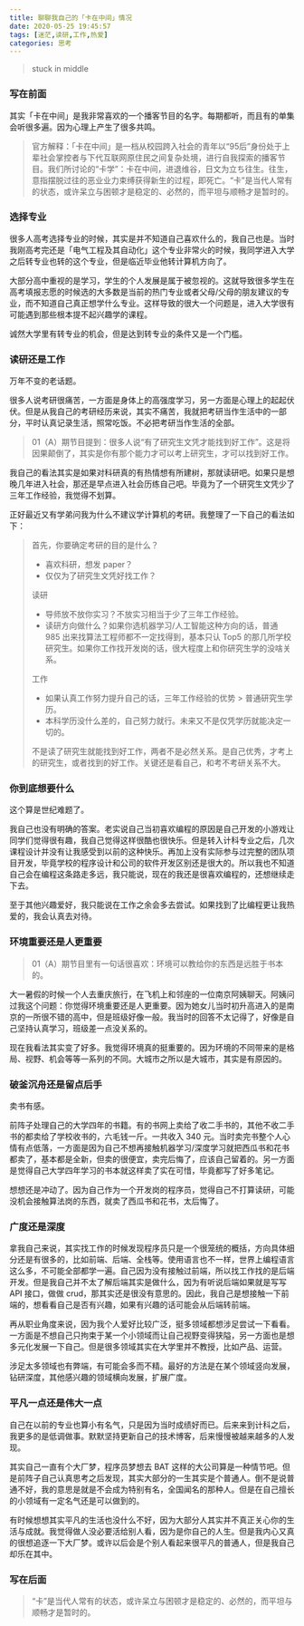 ```yaml
---
title: 聊聊我自己的「卡在中间」情况
date: 2020-05-25 19:45:57
tags: [迷茫,读研,工作,热爱]
categories: 思考
---
```


> stuck in middle

<!--more-->

### 写在前面

其实「卡在中间」是我非常喜欢的一个播客节目的名字。每期都听，而且有的单集会听很多遍。因为心理上产生了很多共鸣。

> 官方解释：「卡在中间」是一档从校园跨入社会的青年以“95后”身份处于上辈社会掌控者与下代互联网原住民之间复杂处境，进行自我探索的播客节目。我们所讨论的“卡学”：卡在中间，进退维谷，日文为立ち往生。往生，意指摆脱过往的恶业业力束缚获得新生的过程，即死亡。“卡”是当代人常有的状态，或许呆立与困顿才是稳定的、必然的，而平坦与顺畅才是暂时的。

### 选择专业

很多人高考选择专业的时候，其实是并不知道自己喜欢什么的，我自己也是。当时我刚高考完还是「电气工程及其自动化」这个专业非常火的时候，我同学进入大学之后转专业也转的这个专业，但是临近毕业他转计算机方向了。

大部分高中重视的是学习，学生的个人发展是属于被忽视的。这就导致很多学生在高考填报志愿的时候选的大多数是当前的热门专业或者父母/父母的朋友建议的专业，而不知道自己真正想学什么专业。这样导致的很大一个问题是，进入大学很有可能遇到那些根本提不起兴趣学的课程。

诚然大学里有转专业的机会，但是达到转专业的条件又是一个门槛。

### 读研还是工作

万年不变的老话题。

很多人说考研很痛苦，一方面是身体上的高强度学习，另一方面是心理上的起起伏伏。但是从我自己的考研经历来说，其实不痛苦，我就把考研当作生活中的一部分，平时认真记录生活，照常吃饭。不必把考研当作生活的全部。

> 01（A）期节目提到：很多人说“有了研究生文凭才能找到好工作”。这是将因果颠倒了，其实是你有那个能力才可以考上研究生，才可以找到好工作。

我自己的看法其实是如果对科研真的有热情想有所建树，那就读研吧。如果只是想晚几年进入社会，那还是早点进入社会历练自己吧。毕竟为了一个研究生文凭少了三年工作经验，我觉得不划算。

正好最近又有学弟问我为什么不建议学计算机的考研。我整理了一下自己的看法如下：

> 首先，你要确定考研的目的是什么？
> * 喜欢科研，想发 paper？
> * 仅仅为了研究生文凭好找工作？
>
> 读研
> * 导师放不放你实习？不放实习相当于少了三年工作经验。
> * 读研方向做什么？如果你选机器学习/人工智能这种方向的话，普通 985 出来找算法工程师都不一定找得到，基本只认 Top5 的那几所学校研究生。如果你工作找开发岗的话，很大程度上和你研究生学的没啥关系。
>
> 工作
> * 如果认真工作努力提升自己的话，三年工作经验的优势 > 普通研究生学历。
> * 本科学历没什么差的，自己努力就行。未来又不是仅凭学历就能决定一切的。
>
> 不是读了研究生就能找到好工作，两者不是必然关系。是自己优秀，才考上的研究生，或者找到的好工作。关键还是看自己，和考不考研关系不大。

### 你到底想要什么

这个算是世纪难题了。

我自己也没有明确的答案。老实说自己当初喜欢编程的原因是自己开发的小游戏让同学们觉得很有趣，我自己觉得这样很酷也很快乐。但是转入计科专业之后，几次课程设计并没有让我感受到以前的这种快乐。再加上没有实际参与过完整的团队项目开发，毕竟学校的程序设计和公司的软件开发区别还是很大的。所以我也不知道自己会在编程这条路走多远，我只能说，现在的我还是很喜欢编程的，还想继续走下去。

至于其他兴趣爱好，我只能说在工作之余会多去尝试。如果找到了比编程更让我热爱的，我会认真去对待。

### 环境重要还是人更重要

> 01（A）期节目里有一句话很喜欢：环境可以教给你的东西是远胜于书本的。

大一暑假的时候一个人去重庆旅行，在飞机上和邻座的一位南京阿姨聊天。阿姨问过我这个问题：你觉得环境重要还是人更重要。因为她女儿当时初升高进入的是南京的一所很不错的高中，但是班级好像一般。我当时的回答不太记得了，好像是自己坚持认真学习，班级差一点没关系的。

现在我看法其实变了好多。我觉得环境真的挺重要的。因为环境的不同带来的是格局、视野、机会等等一系列的不同。大城市之所以是大城市，其实是有原因的。

### 破釜沉舟还是留点后手

卖书有感。

前阵子处理自己的大学四年的书籍。有的书网上卖给了收二手书的，其他不收二手书的都卖给了学校收书的，六毛钱一斤。一共收入 340 元。当时卖完书整个人心情有点低落，一方面是因为自己不想再接触机器学习/深度学习就把西瓜书和花书都卖了，基本都是全新，但卖的很便宜，卖完后悔了，应该自己留着的。另一方面是觉得自己大学四年学习的书本就这样卖了实在可惜，毕竟都写了好多笔记。

想想还是冲动了。因为自己作为一个开发岗的程序员，觉得自己不打算读研，可能没机会接触算法岗的东西，就卖了西瓜书和花书，太后悔了。

### 广度还是深度

拿我自己来说，其实找工作的时候发现程序员只是一个很笼统的概括，方向具体细分还是有很多的，比如前端、后端、全栈等。使用语言也不一样，世界上编程语言这么多，不可能全部都学一遍。自己因为没有接触过前端，所以找工作找的是后端开发。但是我自己并不太了解后端其实是做什么，因为有听说后端如果就是写写 API 接口，做做 crud，那其实还是很没有意思的。因此，我自己是想接触一下前端的，想看看自己是否有兴趣，如果有兴趣的话可能会从后端转前端。

再从职业角度来说，因为我个人爱好比较广泛，挺多领域都想涉足尝试一下看看。一方面是不想自己只拘束于某一个小领域而让自己视野变得狭隘，另一方面也是想多元化发展一下自己。但是很多领域其实在大学里并不教授，比如产品、运营。

涉足太多领域也有弊端，有可能会多而不精。最好的方法是在某个领域竖向发展，钻研深度，其他感兴趣的领域横向发展，扩展广度。

### 平凡一点还是伟大一点

自己在以前的专业也算小有名气，只是因为当时成绩好而已。后来来到计科之后，我更多的是低调做事。默默坚持更新自己的技术博客，后来慢慢被越来越多的人发现。

其实自己一直有个大厂梦，程序员梦想去 BAT 这样的大公司算是一种情节吧。但是前阵子自己认真思考之后发现，其实大部分的一生其实是个普通人。倒不是说普通不好，我的意思是就是不会成为特别有名，全国闻名的那种人。但是在自己擅长的小领域有一定名气还是可以做到的。

有时候想想其实平凡的生活也没什么不好，因为大部分人其实并不真正关心你的生活与成就。我觉得做人没必要活给别人看，因为是你自己的人生。但是我内心又真的很想追逐一下大厂梦。或许以后会是个别人看起来很平凡的普通人，但是我自己却乐在其中。

### 写在后面

> “卡”是当代人常有的状态，或许呆立与困顿才是稳定的、必然的，而平坦与顺畅才是暂时的。